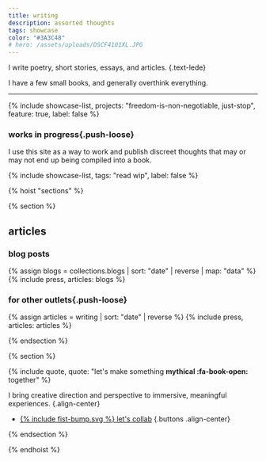 ```yaml
---
title: writing
description: assorted thoughts
tags: showcase
color: "#3A3C48"
# hero: /assets/uploads/DSCF4101XL.JPG
---
```


I write poetry, short stories, essays, and articles.
{.text-lede} 

I have a few small books, and generally overthink everything.

***

{% include showcase-list, projects: "freedom-is-non-negotiable, just-stop", feature: true, label: false %}

### works in progress{.push-loose}
I use this site as a way to work and publish discreet thoughts that may or may not end up being compiled into a book.

{% include showcase-list, tags: "read wip", label: false %}

{% hoist "sections" %}

{% section %}
## articles

### blog posts
{% assign  blogs = collections.blogs | sort: "date" | reverse | map: "data" %}
{% include press, articles: blogs %}

### for other outlets{.push-loose}
{% assign articles = writing | sort: "date" | reverse %}
{% include press, articles: articles %}

{% endsection %}


{% section %}

{% include quote, quote: "let's make something **mythical :fa-book-open:** together" %}

I bring creative direction and perspective to immersive, meaningful experiences.
{.align-center}

* [{% include fist-bump.svg %} let's collab](/collab)
{.buttons .align-center}

{% endsection %}

{% endhoist %}